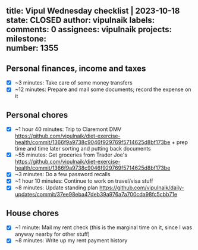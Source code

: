 title:	Vipul Wednesday checklist | 2023-10-18
state:	CLOSED
author:	vipulnaik
labels:	
comments:	0
assignees:	vipulnaik
projects:	
milestone:	
number:	1355
--
## Personal finances, income and taxes

- [x] ~3 minutes: Take care of some money transfers
- [x] ~12 minutes: Prepare and mail some documents; record the expense on it

## Personal chores

- [x] ~1 hour 40 minutes: Trip to Claremont DMV https://github.com/vipulnaik/diet-exercise-health/commit/1366f9a9738c9046f929769f5714625d8bf173be + prep time and time later sorting and putting back documents
- [x] ~55 minutes: Get groceries from Trader Joe's https://github.com/vipulnaik/diet-exercise-health/commit/1366f9a9738c9046f929769f5714625d8bf173be
- [x] ~3 minutes: Do a few password recalls
- [x] ~1 hour 10 minutes: Continue to work on travel/visa stuff
- [x] ~8 minutes: Update standing plan https://github.com/vipulnaik/daily-updates/commit/37ee98eba47deb39a976a7a700cda98fc5cbb71e 

## House chores

- [x] ~1 minute: Mail my rent check (this is the marginal time on it, since I was anyway nearby for other stuff)
- [x] ~8 minutes: Write up my rent payment history
